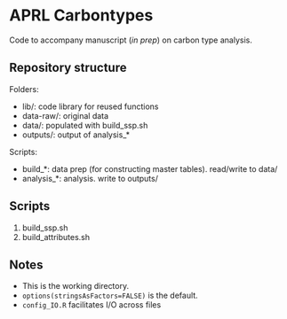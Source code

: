 # APRL Carbontypes

Code to accompany manuscript (*in prep*) on carbon type analysis.

## Repository structure

Folders:

* lib/: code library for reused functions
* data-raw/: original data
* data/: populated with build\_ssp.sh
* outputs/: output of analysis\_*

Scripts:

* build\_*: data prep (for constructing master tables). read/write to data/
* analysis\_*: analysis. write to outputs/

## Scripts

1. build\_ssp.sh
2. build\_attributes.sh


## Notes

- This is the working directory.
- `options(stringsAsFactors=FALSE)` is the default.
- `config_IO.R` facilitates I/O across files

